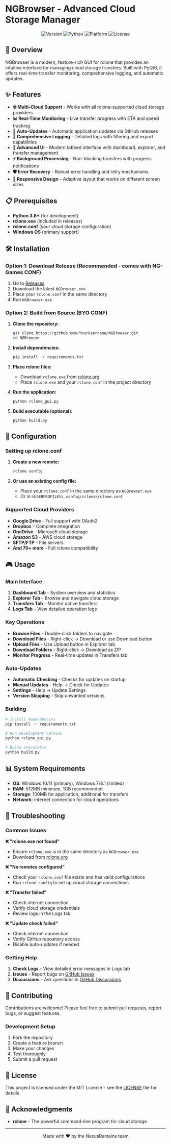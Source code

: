 # NGBrowser - Advanced Cloud Storage Manager

<div align="center">
  <img src="https://img.shields.io/badge/Version-1.0.0-blue.svg" alt="Version">
  <img src="https://img.shields.io/badge/Python-3.8+-green.svg" alt="Python">
  <img src="https://img.shields.io/badge/Platform-Windows-lightgrey.svg" alt="Platform">
  <img src="https://img.shields.io/badge/License-MIT-yellow.svg" alt="License">
</div>

## 🚀 Overview

NGBrowser is a modern, feature-rich GUI for rclone that provides an intuitive interface for managing cloud storage transfers. Built with PyQt6, it offers real-time transfer monitoring, comprehensive logging, and automatic updates.

## ✨ Features

- **🌐 Multi-Cloud Support** - Works with all rclone-supported cloud storage providers
- **📊 Real-Time Monitoring** - Live transfer progress with ETA and speed tracking
- **🔄 Auto-Updates** - Automatic application updates via GitHub releases
- **📝 Comprehensive Logging** - Detailed logs with filtering and export capabilities
- **🎯 Advanced UI** - Modern tabbed interface with dashboard, explorer, and transfer management
- **⚡ Background Processing** - Non-blocking transfers with progress notifications
- **🛡️ Error Recovery** - Robust error handling and retry mechanisms
- **📱 Responsive Design** - Adaptive layout that works on different screen sizes

## 📋 Prerequisites

- **Python 3.8+** (for development)
- **rclone.exe** (included in releases)
- **rclone.conf** (your cloud storage configuration)
- **Windows OS** (primary support)

## 🛠️ Installation

### Option 1: Download Release (Recommended - comes with NG-Games CONF)
1. Go to [Releases](https://github.com/YourUsername/NGBrowser/releases)
2. Download the latest `NGBrowser.exe`
3. Place your `rclone.conf` in the same directory
4. Run `NGBrowser.exe`

### Option 2: Build from Source (BYO CONF)
1. **Clone the repository:**
   ```bash
   git clone https://github.com/YourUsername/NGBrowser.git
   cd NGBrowser
   ```

2. **Install dependencies:**
   ```bash
   pip install -r requirements.txt
   ```

3. **Place rclone files:**
   - Download `rclone.exe` from [rclone.org](https://rclone.org/downloads/)
   - Place `rclone.exe` and your `rclone.conf` in the project directory

4. **Run the application:**
   ```bash
   python rclone_gui.py
   ```

5. **Build executable (optional):**
   ```bash
   python build.py
   ```

## 🔧 Configuration

### Setting up rclone.conf

1. **Create a new remote:**
   ```bash
   rclone config
   ```

2. **Or use an existing config file:**
   - Place your `rclone.conf` in the same directory as `NGBrowser.exe`
   - Or in `%USERPROFILE%\.config\rclone\rclone.conf`

### Supported Cloud Providers

- **Google Drive** - Full support with OAuth2
- **Dropbox** - Complete integration
- **OneDrive** - Microsoft cloud storage
- **Amazon S3** - AWS cloud storage
- **SFTP/FTP** - File servers
- **And 70+ more** - Full rclone compatibility

## 🎮 Usage

### Main Interface

1. **Dashboard Tab** - System overview and statistics
2. **Explorer Tab** - Browse and navigate cloud storage
3. **Transfers Tab** - Monitor active transfers
4. **Logs Tab** - View detailed operation logs

### Key Operations

- **Browse Files** - Double-click folders to navigate
- **Download Files** - Right-click → Download or use Download button
- **Upload Files** - Use Upload button in Explorer tab
- **Download Folders** - Right-click → Download as ZIP
- **Monitor Progress** - Real-time updates in Transfers tab

### Auto-Updates

- **Automatic Checking** - Checks for updates on startup
- **Manual Updates** - Help → Check for Updates
- **Settings** - Help → Update Settings
- **Version Skipping** - Skip unwanted versions

### Building

```bash
# Install dependencies
pip install -r requirements.txt

# Run development version
python rclone_gui.py

# Build executable
python build.py
```

## 📊 System Requirements

- **OS**: Windows 10/11 (primary), Windows 7/8.1 (limited)
- **RAM**: 512MB minimum, 1GB recommended
- **Storage**: 100MB for application, additional for transfers
- **Network**: Internet connection for cloud operations

## 🐛 Troubleshooting

### Common Issues

**❌ "rclone.exe not found"**
- Ensure `rclone.exe` is in the same directory as `NGBrowser.exe`
- Download from [rclone.org](https://rclone.org/downloads/)

**❌ "No remotes configured"**
- Check your `rclone.conf` file exists and has valid configurations
- Run `rclone config` to set up cloud storage connections

**❌ "Transfer failed"**
- Check internet connection
- Verify cloud storage credentials
- Review logs in the Logs tab

**❌ "Update check failed"**
- Check internet connection
- Verify GitHub repository access
- Disable auto-updates if needed

### Getting Help

1. **Check Logs** - View detailed error messages in Logs tab
2. **Issues** - Report bugs on [GitHub Issues](https://github.com/YourUsername/NGBrowser/issues)
3. **Discussions** - Ask questions in [GitHub Discussions](https://github.com/YourUsername/NGBrowser/discussions)

## 🤝 Contributing

Contributions are welcome! Please feel free to submit pull requests, report bugs, or suggest features.

### Development Setup

1. Fork the repository
2. Create a feature branch
3. Make your changes
4. Test thoroughly
5. Submit a pull request

## 📄 License

This project is licensed under the MIT License - see the [LICENSE](LICENSE) file for details.

## 🙏 Acknowledgments

- **rclone** - The powerful command-line program for cloud storage
---

<div align="center">
  <p>Made with ❤️ by the NexusRemains team</p>
</div>
